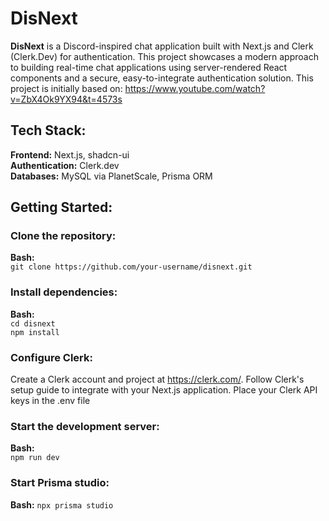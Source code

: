 # DisNext
**DisNext** is a Discord-inspired chat application built with Next.js and Clerk (Clerk.Dev) for authentication. This project showcases a modern approach to building real-time chat applications using server-rendered React components and a secure, easy-to-integrate authentication solution. This project is initially based on: https://www.youtube.com/watch?v=ZbX4Ok9YX94&t=4573s

## Tech Stack:

**Frontend:** Next.js, shadcn-ui  
**Authentication:** Clerk.dev  
**Databases:** MySQL via PlanetScale, Prisma ORM

## Getting Started:
### Clone the repository:
**Bash:**  
`git clone https://github.com/your-username/disnext.git`

### Install dependencies:
**Bash:**  
`cd disnext`  
`npm install`

### Configure Clerk:
Create a Clerk account and project at https://clerk.com/.
Follow Clerk's setup guide to integrate with your Next.js application.
Place your Clerk API keys in the .env file

### Start the development server:
**Bash:**  
`npm run dev`

### Start Prisma studio:
**Bash:**
`npx prisma studio`